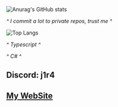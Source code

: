 ![Anurag's GitHub stats](https://github-readme-stats.vercel.app/api?username=Jiraxd&show_icons=true&theme=tokyonight)

*^ I commit a lot to private repos, trust me ^*

![Top Langs](https://github-readme-stats.vercel.app/api/top-langs/?username=Jiraxd&layout=compact)

*^ Typescript ^*

*^ C# ^*


## Discord: j1r4
## [My WebSite](https://j1r4.vercel.app)

